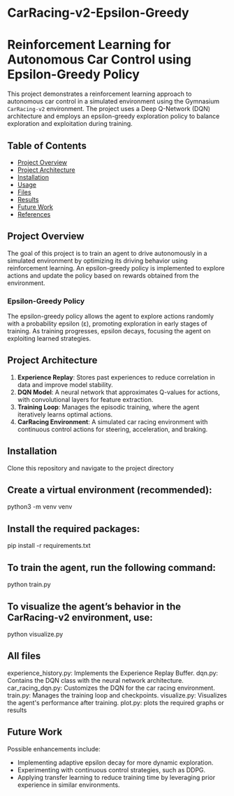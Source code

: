 # CarRacing-v2-Epsilon-Greedy
# Reinforcement Learning for Autonomous Car Control using Epsilon-Greedy Policy

This project demonstrates a reinforcement learning approach to autonomous car control in a simulated environment using the Gymnasium `CarRacing-v2` environment. The project uses a Deep Q-Network (DQN) architecture and employs an epsilon-greedy exploration policy to balance exploration and exploitation during training.

## Table of Contents
- [Project Overview](#project-overview)
- [Project Architecture](#project-architecture)
- [Installation](#installation)
- [Usage](#usage)
- [Files](#files)
- [Results](#results)
- [Future Work](#future-work)
- [References](#references)

## Project Overview
The goal of this project is to train an agent to drive autonomously in a simulated environment by optimizing its driving behavior using reinforcement learning. An epsilon-greedy policy is implemented to explore actions and update the policy based on rewards obtained from the environment.

### Epsilon-Greedy Policy
The epsilon-greedy policy allows the agent to explore actions randomly with a probability epsilon (ε), promoting exploration in early stages of training. As training progresses, epsilon decays, focusing the agent on exploiting learned strategies.

## Project Architecture
1. **Experience Replay**: Stores past experiences to reduce correlation in data and improve model stability.
2. **DQN Model**: A neural network that approximates Q-values for actions, with convolutional layers for feature extraction.
3. **Training Loop**: Manages the episodic training, where the agent iteratively learns optimal actions.
4. **CarRacing Environment**: A simulated car racing environment with continuous control actions for steering, acceleration, and braking.

## Installation
Clone this repository and navigate to the project directory

## Create a virtual environment (recommended):
python3 -m venv venv

## Install the required packages:
pip install -r requirements.txt

## To train the agent, run the following command:
python train.py

## To visualize the agent’s behavior in the CarRacing-v2 environment, use:
python visualize.py

## All files
experience_history.py: Implements the Experience Replay Buffer.
dqn.py: Contains the DQN class with the neural network architecture.
car_racing_dqn.py: Customizes the DQN for the car racing environment.
train.py: Manages the training loop and checkpoints.
visualize.py: Visualizes the agent's performance after training.
plot.py: plots the required graphs or results

## Future Work
Possible enhancements include:
- Implementing adaptive epsilon decay for more dynamic exploration.
- Experimenting with continuous control strategies, such as DDPG.
- Applying transfer learning to reduce training time by leveraging prior experience in similar environments.


